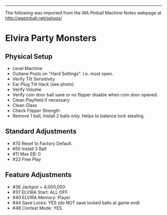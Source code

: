 ***
The following was imported from the WA Pinball Machine Notes webpage at http://wapinball.net/setups/
# Elvira Party Monsters
## Physical Setup
-   Level Machine
-   Outlane Posts on "Hard Settings". I.e. most open.
-   Verify Tilt Sensitivity
-   Ear Plug Tilt Hack (see photo)
-   Verify Volume
-   Verify coin door ball save or no flipper disable when coin door opened.
-   Clean Playfield if necessary
-   Clean Glass
-   Check Flipper Strength
-   Remove 1 ball, Install 2 balls only. Helps to balance lock stealing.
## Standard Adjustments
-   #70 Reset to Factory Default.
-   #55 Install 3 Ball
-   #11 Max EB: 0
-   #23 Free Play
## Feature Adjustments
-   #36 Jackpot = 4,000,000
-   #37 ELVIRA Start: ALL OFF
-   #40 ELVIRA Memory: Player
-   #44 Save Locks: YES (do NOT save locked balls at game end)
-   #48 Contest Mode: YES.
